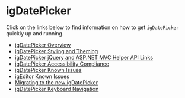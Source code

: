 ﻿<!--
|metadata|
{
    "fileName": "igdatepicker-igdatepicker",
    "controlName": "igDatePicker",
    "tags": []
}
|metadata|
-->

# igDatePicker

Click on the links below to find information on how to get `igDatePicker` quickly up and running.

-   [igDatePicker Overview](igDatePicker-Overview.html)
-   [igDatePicker Styling and Theming](igDatePicker-Styling-and-Theming.html)
-   [igDatePicker jQuery and ASP.NET MVC Helper API Links](igDatePicker-jQuery-API.html)
-   [igDatePicker Accessibility Compliance](igDatePicker-Accessibility-Compliance.html)
-   [igDatePicker Known Issues](igDatePicker-Known-Issues.html)
-   [igEditor Known Issues](igEditor-Known-Issues-DP.html)
-   [Migrating to the new igDatePicker](Migrating-to-the-new-igDatePicker.html)
-   [igDatePicker Keyboard Navigation](igDatePicker-Keyboard-Navigation.html)

 

 



